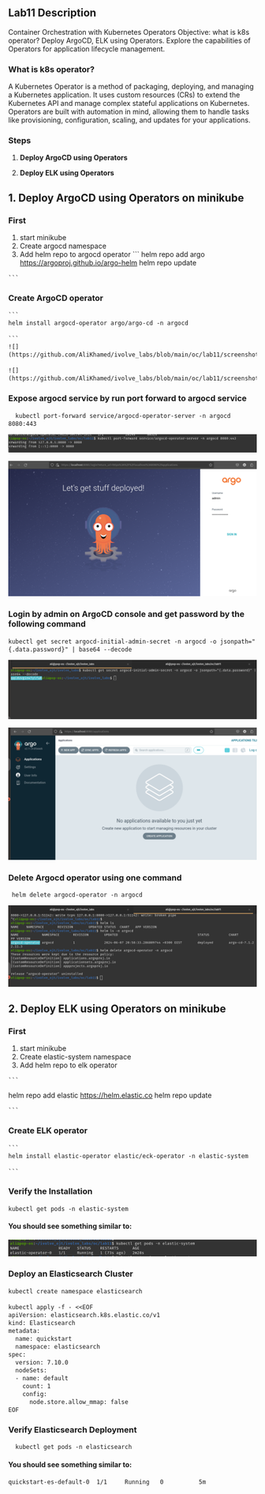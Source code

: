 ## Lab11 Description 

Container Orchestration with Kubernetes Operators Objective: what is k8s operator? Deploy ArgoCD, ELK using Operators. Explore the capabilities of Operators for application lifecycle management.


### What is k8s operator?

A Kubernetes Operator is a method of packaging, deploying, and managing a Kubernetes application. It uses custom resources (CRs) to extend the Kubernetes API and manage complex stateful applications on Kubernetes. Operators are built with automation in mind, allowing them to handle tasks like provisioning, configuration, scaling, and updates for your applications.

### Steps 

1. **Deploy ArgoCD using Operators**

2. **Deploy ELK using Operators**




## 1. Deploy ArgoCD using Operators on minikube 

### First 

  1. start minikube 
  2. Create argocd namespace 
  2. Add helm repo to argocd operator 
    ```
    helm repo add argo https://argoproj.github.io/argo-helm
    helm repo update

    ```

### Create ArgoCD operator

    ```
    helm install argocd-operator argo/argo-cd -n argocd

    ```
    ![](https://github.com/AliKhamed/ivolve_labs/blob/main/oc/lab11/screenshots/argo1.png)

    ![](https://github.com/AliKhamed/ivolve_labs/blob/main/oc/lab11/screenshots/argo2.png)



### Expose argocd service by run port forward to argocd service


  ```
    kubectl port-forward service/argocd-operator-server -n argocd 8080:443

  ```
  ![](https://github.com/AliKhamed/ivolve_labs/blob/main/oc/lab11/screenshots/port1.png)

  ![](https://github.com/AliKhamed/ivolve_labs/blob/main/oc/lab11/screenshots/port2.png)


### Login by admin on ArgoCD console and get password by the following command 

  ```
  kubectl get secret argocd-initial-admin-secret -n argocd -o jsonpath="{.data.password}" | base64 --decode

  ```
  
  ![](https://github.com/AliKhamed/ivolve_labs/blob/main/oc/lab11/screenshots/pass1.png)

  ![](https://github.com/AliKhamed/ivolve_labs/blob/main/oc/lab11/screenshots/pass2.png)

### Delete Argocd operator using one command

  ```
   helm delete argocd-operator -n argocd

  ```

  ![](https://github.com/AliKhamed/ivolve_labs/blob/main/oc/lab11/screenshots/delete.png)




## 2. Deploy ELK using Operators on minikube


### First 

  1. start minikube 
  2. Create elastic-system namespace 
  2. Add helm repo to elk operator 

    ```
   helm repo add elastic https://helm.elastic.co
   helm repo update

    ```

### Create ELK operator

    ```
    helm install elastic-operator elastic/eck-operator -n elastic-system

    ```
### Verify the Installation

  ```
  kubectl get pods -n elastic-system

  ```
  #### You should see something similar to:

  ![](https://github.com/AliKhamed/ivolve_labs/blob/main/oc/lab11/screenshots/el1.png)

### Deploy an Elasticsearch Cluster

  ```
  kubectl create namespace elasticsearch

  kubectl apply -f - <<EOF
  apiVersion: elasticsearch.k8s.elastic.co/v1
  kind: Elasticsearch
  metadata:
    name: quickstart
    namespace: elasticsearch
  spec:
    version: 7.10.0
    nodeSets:
    - name: default
      count: 1
      config:
        node.store.allow_mmap: false
  EOF

  ```
### Verify Elasticsearch Deployment


  ```
    kubectl get pods -n elasticsearch

  ```
  #### You should see something similar to:

  ```
  quickstart-es-default-0  1/1     Running   0          5m

  ```



